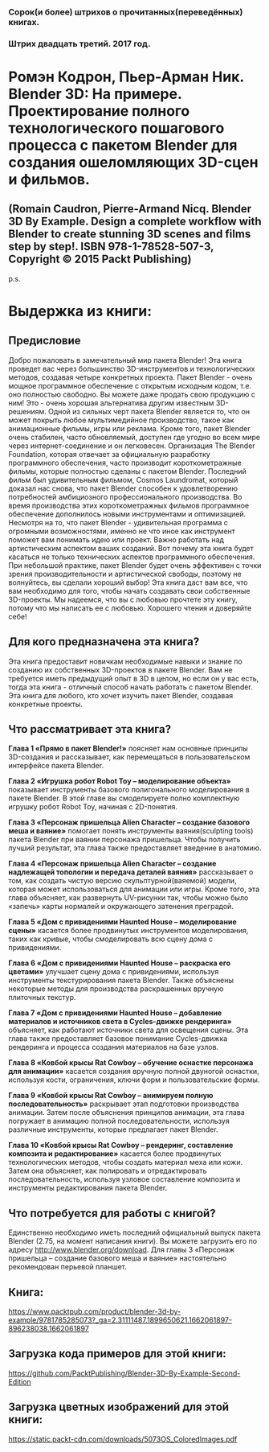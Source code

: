 ### Сорок(и более) штрихов о прочитанных(переведённых) книгах. 
### Штрих двадцать третий. 2017 год.

# Ромэн Кодрон, Пьер-Арман Ник. Blender 3D: На примере. Проектирование полного технологического пошагового процесса с пакетом Blender для создания ошеломляющих 3D-сцен и фильмов.
## (Romain Caudron, Pierre-Armand Nicq. Blender 3D By Example. Design a complete workflow with Blender to create stunning 3D scenes and films step by step!. ISBN 978-1-78528-507-3, Copyright © 2015 Packt Publishing)

p.s.

# Выдержка из книги:


## Предисловие

Добро пожаловать в замечательный мир пакета Blender! Эта книга проведет вас через большинство 3D-инструментов и технологических методов, создавая четыре конкретных проекта. Пакет Blender - очень мощное программное обеспечение с открытым исходным кодом, т.е. оно полностью свободно. Вы можете даже продать свою продукцию с ним! Это - очень хорошая альтернатива другим известным 3D-решениям.
Одной из сильных черт пакета Blender является то, что он может покрыть любое мультимедийное производство, такое как анимационные фильмы, игры или реклама. Кроме того, пакет Blender очень стабилен, часто обновляемый, доступен где угодно во всем мире через интернет-соединение и он легковесен. Организация The Blender Foundation, которая отвечает за официальную разработку программного обеспечения, часто производит короткометражные фильмы, которые полностью сделаны с пакетом Blender. Последний фильм был удивительным фильмом, Cosmos Laundromat, который доказал нас снова, что пакет Blender способен к удовлетворению потребностей амбициозного профессионального производства. Во время производства этих короткометражных фильмов программное обеспечение дополнилось новыми инструментами и оптимизацией.
Несмотря на то, что пакет Blender - удивительная программа с огромными возможностями, именно не что иное как инструмент поможет вам понимать идею или проект. Важно работать над артистическим аспектом ваших созданий. Вот почему эта книга будет касаться не только технических аспектов программного обеспечения.
При небольшой практике, пакет Blender будет очень эффективен с точки зрения производительности и артистической свободы, поэтому не волнуйтесь, вы сделали хороший выбор! Эта книга даст вам все, что вам необходимо для того, чтобы начать создавать свои собственные 3D-проекты.
Мы надеемся, что вы с любовью прочтете эту книгу, потому что мы написать ее с любовью.
Хорошего чтения и доверяйте себе!

## Для кого предназначена эта книга?

Эта книга предоставит новичкам необходимые навыки и знание по созданию их собственных 3D-проектов в пакете Blender. Вам не требуется иметь предыдущий опыт в 3D в целом, но если он у вас есть, тогда эта книга - отличный способ начать работать с пакетом Blender. Эта книга для любого, кто хочет изучить пакет Blender, создавая конкретные проекты.

## Что рассматривает эта книга?

**Глава 1 «Прямо в пакет Blender!»** поясняет нам основные принципы 3D-создания и рассказывает, как перемещаться в пользовательском интерфейсе пакета Blender.
 
**Глава 2 «Игрушка робот Robot Toy – моделирование объекта»** показывает инструменты базового полигонального моделирования в пакете Blender. В этой главе вы смоделируете полно комплектную игрушку робот Robot Toy, начиная с 2D-понятия.

**Глава 3 «Персонаж пришельца Alien Character – создание базового меша и ваяние»** помогает понять инструменты ваяния(sculpting tools) пакета Blender при ваянии персонажа пришельца. Чтобы получить лучший результат, эта глава также предоставляет введение в анатомию.

**Глава 4 «Персонаж пришельца Alien Character – создание надлежащей топологии и передача деталей ваяния»** рассказывает о том, как создать чистую версию скульптурной(ваяемой) модели, которая может использоваться для анимации или игры. Кроме того, эта глава объясняет, как развернуть UV-рисунки так, чтобы можно было «запечь» карты нормалей и окружающего затенения преградой.

**Глава 5 «Дом с привидениями Haunted House – моделирование сцены»** касается более продвинутых инструментов моделирования, таких как кривые, чтобы смоделировать всю сцену дома с привидениями.

**Глава 6 «Дом с привидениями Haunted House – раскраска его цветами»** улучшает сцену дома с привидениями, используя инструменты текстурирования пакета Blender. Также объяснены некоторые методы для производства раскрашенных вручную плиточных текстур.

**Глава 7 «Дом с привидениями Haunted House – добавление материалов и источников света в Cycles-движке рендеринга»** объясняет, как работают источники света для освещения сцены. Эта глава также предоставляет базовое понимание Cycles-движка рендеринга и процесса создания материалов на базе узлов.

**Глава 8 «Ковбой крысы Rat Cowboy – обучение оснастке персонажа для анимации»** касается создания вручную полной двуногой оснастки, используя кости, ограничения, ключи форм и пользовательские формы.

**Глава 9 «Ковбой крысы Rat Cowboy – анимируем полную последовательность»** раскрывает этап подготовки производства анимации. Затем после объяснения принципов анимации, эта глава погружает в анимацию полной последовательности, используя различные инструменты, которые предлагает пакет Blender.

**Глава 10 «Ковбой крысы Rat Cowboy – рендеринг, составление композита и редактирование»** касается более продвинутых технологических методов, чтобы создать материал меха или кожи. Затем она объясняет, как полировать и отредактировать последовательность, используя узловое составление композита и инструменты редактирования пакета Blender.

## Что потребуется для работы с книгой?

Единственно необходимо иметь последний официальный выпуск пакета Blender (2.75, на момент написания книги). Вы можете загрузить его по адресу http://www.blender.org/download. Для главы 3 «Персонаж пришельца – создание базового меша и ваяние» настоятельно рекомендован перьевой планшет.
 
## Книга:
https://www.packtpub.com/product/blender-3d-by-example/9781785285073?_ga=2.31111487.1899650621.1662061897-896238038.1662061897

## Загрузка кода примеров для этой книги:
https://github.com/PacktPublishing/Blender-3D-By-Example-Second-Edition

## Загрузка цветных изображений для этой книги:
https://static.packt-cdn.com/downloads/5073OS_ColoredImages.pdf